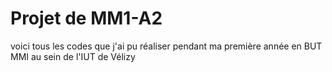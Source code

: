# Projet de MM1-A2
voici tous les codes que j'ai pu réaliser pendant ma première année en BUT MMI au sein de l'IUT de Vélizy